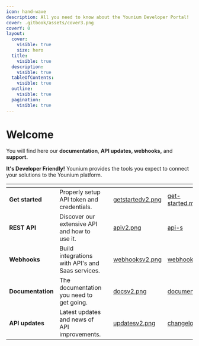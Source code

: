 ```yaml
---
icon: hand-wave
description: All you need to know about the Younium Developer Portal!
cover: .gitbook/assets/cover3.png
coverY: 0
layout:
  cover:
    visible: true
    size: hero
  title:
    visible: true
  description:
    visible: true
  tableOfContents:
    visible: true
  outline:
    visible: true
  pagination:
    visible: true
---
```


# Welcome

You will find here our **documentation**, **API updates, webhooks,** and **support.**&#x20;

**It's Developer Friendly!** Younium provides the tools you expect to connect your solutions to the Younium platform.

<table data-view="cards"><thead><tr><th></th><th></th><th></th><th data-hidden data-card-cover data-type="files"></th><th data-hidden data-card-target data-type="content-ref"></th></tr></thead><tbody><tr><td><strong>Get started</strong></td><td>Properly setup API token and credentials.</td><td></td><td><a href=".gitbook/assets/getstartedv2.png">getstartedv2.png</a></td><td><a href="get-started.md">get-started.md</a></td></tr><tr><td><strong>REST API</strong>  </td><td>Discover our extensive API and how to use it.</td><td></td><td><a href=".gitbook/assets/apiv2.png">apiv2.png</a></td><td><a href="api-s/">api-s</a></td></tr><tr><td><strong>Webhooks</strong></td><td>Build integrations with API's and Saas services.</td><td></td><td><a href=".gitbook/assets/webhooksv2.png">webhooksv2.png</a></td><td><a href="documentation/webhooks.md">webhooks.md</a></td></tr><tr><td><strong>Documentation</strong></td><td>The documentation you need to get going.</td><td></td><td><a href=".gitbook/assets/docsv2.png">docsv2.png</a></td><td><a href="documentation/">documentation</a></td></tr><tr><td><strong>API updates</strong></td><td>Latest updates and news of API improvements.</td><td></td><td><a href=".gitbook/assets/updatesv2.png">updatesv2.png</a></td><td><a href="changelog.md">changelog.md</a></td></tr></tbody></table>

